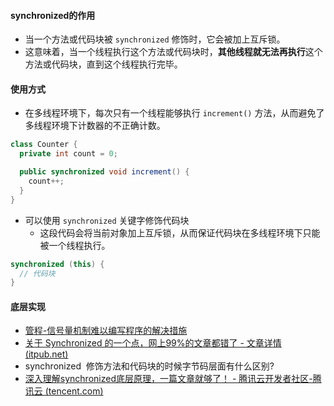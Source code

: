 #### synchronized的作用
- 当一个方法或代码块被 `synchronized` 修饰时，它会被加上互斥锁。
- 这意味着，当一个线程执行这个方法或代码块时，**其他线程就无法再执行**这个方法或代码块，直到这个线程执行完毕。
#### 使用方式
- 在多线程环境下，每次只有一个线程能够执行 `increment()` 方法，从而避免了多线程环境下计数器的不正确计数。
```java
class Counter {
  private int count = 0;

  public synchronized void increment() {
    count++;
  }
}
```

- 可以使用 `synchronized` 关键字修饰代码块
	- 这段代码会将当前对象加上互斥锁，从而保证代码块在多线程环境下只能被一个线程执行。
```java
synchronized (this) {
  // 代码块
}
```

#### 底层实现
- [管程-信号量机制难以编写程序的解决措施](../../考研/408/操作系统/管程-信号量机制难以编写程序的解决措施.md)
- [关于 Synchronized 的一个点，网上99%的文章都错了 - 文章详情 (itpub.net)](https://z.itpub.net/article/detail/181E1881F3F80BB817BC15BA6C2C8C93#:~:text=synchronized%20%E5%BA%95%E5%B1%82%E6%98%AF%E5%88%A9%E7%94%A8%20monitor%20%E5%AF%B9%E8%B1%A1%EF%BC%8CCAS%20%E5%92%8C,mutex%20%E4%BA%92%E6%96%A5%E9%94%81%E6%9D%A5%E5%AE%9E%E7%8E%B0%E7%9A%84%EF%BC%8C%E5%86%85%E9%83%A8%E4%BC%9A%E6%9C%89%E7%AD%89%E5%BE%85%E9%98%9F%E5%88%97%20%28cxq%20%E5%92%8C%20EntryList%29%E5%92%8C%E6%9D%A1%E4%BB%B6%E7%AD%89%E5%BE%85%E9%98%9F%E5%88%97%20%28waitSet%29%E6%9D%A5%E5%AD%98%E6%94%BE%E7%9B%B8%E5%BA%94%E9%98%BB%E5%A1%9E%E7%9A%84%E7%BA%BF%E7%A8%8B%E3%80%82)
- synchronized  修饰方法和代码块的时候字节码层面有什么区别?
- [深入理解synchronized底层原理，一篇文章就够了！ - 腾讯云开发者社区-腾讯云 (tencent.com)](https://cloud.tencent.com/developer/article/1465413)